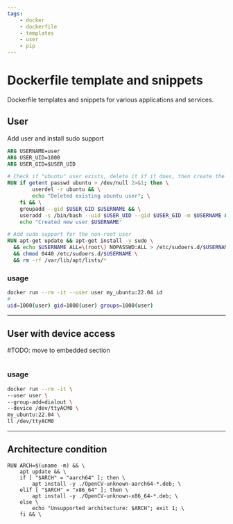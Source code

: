 ```yaml
---
tags:
    - docker
    - dockerfile
    - templates
    - user
    - pip
---
```


# Dockerfile template and snippets
Dockerfile templates and snippets for various applications and services.


## User

Add user and install sudo support

```dockerfile title="Dockerfile"
ARG USERNAME=user
ARG USER_UID=1000
ARG USER_GID=$USER_UID

# Check if "ubuntu" user exists, delete it if it does, then create the desired user
RUN if getent passwd ubuntu > /dev/null 2>&1; then \
        userdel -r ubuntu && \
        echo "Deleted existing ubuntu user"; \
    fi && \
    groupadd --gid $USER_GID $USERNAME && \
    useradd -s /bin/bash --uid $USER_UID --gid $USER_GID -m $USERNAME && \
    echo "Created new user $USERNAME"

# Add sudo support for the non-root user
RUN apt-get update && apt-get install -y sudo \
  && echo $USERNAME ALL=\(root\) NOPASSWD:ALL > /etc/sudoers.d/$USERNAME\
  && chmod 0440 /etc/sudoers.d/$USERNAME \
  && rm -rf /var/lib/apt/lists/*

```

### usage

```bash title="Terminal"
docker run --rm -it --user user my_ubuntu:22.04 id
#
uid=1000(user) gid=1000(user) groups=1000(user)
```

---

## User with device access
#TODO: move to embedded section
```dockerfile
```


### usage

```bash
docker run --rm -it \
--user user \
--group-add=dialout \
--device /dev/ttyACM0 \
my_ubuntu:22.04 \
ll /dev/ttyACM0
```

---

## Architecture condition

```
RUN ARCH=$(uname -m) && \
    apt update && \
    if [ "$ARCH" = "aarch64" ]; then \
        apt install -y ./OpenCV-unknown-aarch64-*.deb; \
    elif [ "$ARCH" = "x86_64" ]; then \
        apt install -y ./OpenCV-unknown-x86_64-*.deb; \
    else \
        echo "Unsupported architecture: $ARCH"; exit 1; \
    fi && \
```
